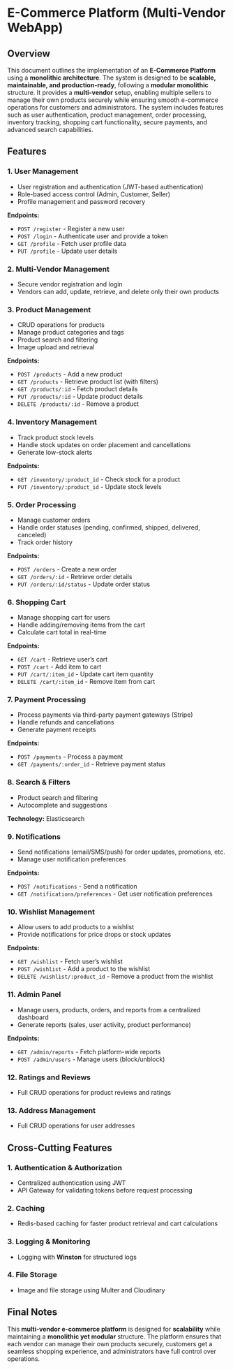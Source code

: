# E-Commerce Platform (Multi-Vendor WebApp)

## Overview
This document outlines the implementation of an **E-Commerce Platform** using a **monolithic architecture**. The system is designed to be **scalable, maintainable, and production-ready**, following a **modular monolithic** structure. It provides a **multi-vendor** setup, enabling multiple sellers to manage their own products securely while ensuring smooth e-commerce operations for customers and administrators. The system includes features such as user authentication, product management, order processing, inventory tracking, shopping cart functionality, secure payments, and advanced search capabilities.

## Features

### 1. User Management
- User registration and authentication (JWT-based authentication)
- Role-based access control (Admin, Customer, Seller)
- Profile management and password recovery

**Endpoints:**
- `POST /register` - Register a new user
- `POST /login` - Authenticate user and provide a token
- `GET /profile` - Fetch user profile data
- `PUT /profile` - Update user details

### 2. Multi-Vendor Management
- Secure vendor registration and login
- Vendors can add, update, retrieve, and delete only their own products

### 3. Product Management
- CRUD operations for products
- Manage product categories and tags
- Product search and filtering
- Image upload and retrieval

**Endpoints:**
- `POST /products` - Add a new product
- `GET /products` - Retrieve product list (with filters)
- `GET /products/:id` - Fetch product details
- `PUT /products/:id` - Update product details
- `DELETE /products/:id` - Remove a product

### 4. Inventory Management
- Track product stock levels
- Handle stock updates on order placement and cancellations
- Generate low-stock alerts

**Endpoints:**
- `GET /inventory/:product_id` - Check stock for a product
- `PUT /inventory/:product_id` - Update stock levels

### 5. Order Processing
- Manage customer orders
- Handle order statuses (pending, confirmed, shipped, delivered, canceled)
- Track order history

**Endpoints:**
- `POST /orders` - Create a new order
- `GET /orders/:id` - Retrieve order details
- `PUT /orders/:id/status` - Update order status

### 6. Shopping Cart
- Manage shopping cart for users
- Handle adding/removing items from the cart
- Calculate cart total in real-time

**Endpoints:**
- `GET /cart` - Retrieve user’s cart
- `POST /cart` - Add item to cart
- `PUT /cart/:item_id` - Update cart item quantity
- `DELETE /cart/:item_id` - Remove item from cart

### 7. Payment Processing
- Process payments via third-party payment gateways (Stripe)
- Handle refunds and cancellations
- Generate payment receipts

**Endpoints:**
- `POST /payments` - Process a payment
- `GET /payments/:order_id` - Retrieve payment status

### 8. Search & Filters
- Product search and filtering
- Autocomplete and suggestions

**Technology:** Elasticsearch

### 9. Notifications
- Send notifications (email/SMS/push) for order updates, promotions, etc.
- Manage user notification preferences

**Endpoints:**
- `POST /notifications` - Send a notification
- `GET /notifications/preferences` - Get user notification preferences

### 10. Wishlist Management
- Allow users to add products to a wishlist
- Provide notifications for price drops or stock updates

**Endpoints:**
- `GET /wishlist` - Fetch user’s wishlist
- `POST /wishlist` - Add a product to the wishlist
- `DELETE /wishlist/:product_id` - Remove a product from the wishlist

### 11. Admin Panel
- Manage users, products, orders, and reports from a centralized dashboard
- Generate reports (sales, user activity, product performance)

**Endpoints:**
- `GET /admin/reports` - Fetch platform-wide reports
- `POST /admin/users` - Manage users (block/unblock)

### 12. Ratings and Reviews
- Full CRUD operations for product reviews and ratings

### 13. Address Management
- Full CRUD operations for user addresses

## Cross-Cutting Features

### 1. Authentication & Authorization
- Centralized authentication using JWT
- API Gateway for validating tokens before request processing

### 2. Caching
- Redis-based caching for faster product retrieval and cart calculations

### 3. Logging & Monitoring
- Logging with **Winston** for structured logs

### 4. File Storage
- Image and file storage using Multer and Cloudinary


## Final Notes
This **multi-vendor e-commerce platform** is designed for **scalability** while maintaining a **monolithic yet modular** structure. The platform ensures that each vendor can manage their own products securely, customers get a seamless shopping experience, and administrators have full control over operations.



